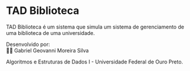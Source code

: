 # TAD Biblioteca

TAD Biblioteca é um sistema que simula um sistema de gerenciamento de uma biblioteca de uma universidade.

Desenvolvido por:<br>
👨‍💻 Gabriel Geovanni Moreira Silva<br>

Algoritmos e Estruturas de Dados I - Universidade Federal de Ouro Preto.